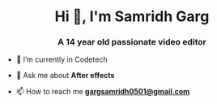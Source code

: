 <h1 align="center">Hi 👋, I'm Samridh Garg</h1>
<h3 align="center">A 14 year old passionate video editor</h3>

- 🔭 I’m currently in Codetech

- 💬 Ask me about **After effects**

- 📫 How to reach me **gargsamridh0501@gmail.com**
